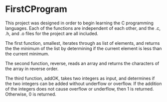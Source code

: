# FirstCProgram

This project was designed in order to begin learning the C programming languages.
Each of the functions are independent of each other, and the .c, .h, and .o  files for
the project are all included.

The first function, smallest, iterates through as list of elements, and returns the the minimum
of the list by determining if the current element is less than the current minimum.

The second function, reverse, reads an array and returns the characters of the array in reverse order.

The third function, addOK, takes two integers as input, and determines if the two integers can be
added without underflow or overflow. If the addition of the integers does not cause overflow
or underflow, then 1 is returned. Otherwise, 0 is returned.
